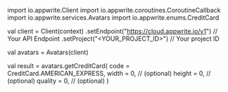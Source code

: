 import io.appwrite.Client
import io.appwrite.coroutines.CoroutineCallback
import io.appwrite.services.Avatars
import io.appwrite.enums.CreditCard

val client = Client(context)
    .setEndpoint("https://cloud.appwrite.io/v1") // Your API Endpoint
    .setProject("<YOUR_PROJECT_ID>") // Your project ID

val avatars = Avatars(client)

val result = avatars.getCreditCard(
    code = CreditCard.AMERICAN_EXPRESS,
    width = 0, // (optional)
    height = 0, // (optional)
    quality = 0, // (optional)
)